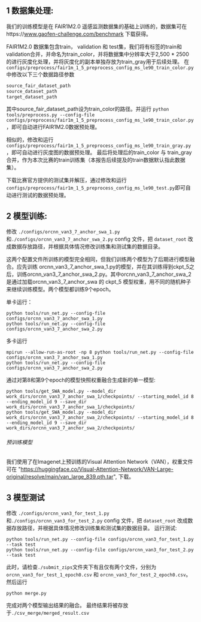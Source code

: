 ## 1 数据集处理:

我们的训练模型是在 FAIR1M2.0 遥感监测数据集的基础上训练的，数据集可在https://www.gaofen-challenge.com/benchmark 下载获得。

FAIR1M2.0 数据集包含train， validation 和 test集，我们将有标签的train和validation合并，并命名为train_color，并将数据集中分辨率大于2,500 * 2500 的进行灰度化处理，并将灰度化的副本单独存放为train_gray用于后续处理。
在
`configs/preprocess/fair1m_1_5_preprocess_config_ms_le90_train_color.py` 中修改以下三个数据路径参数
```python
source_fair_dataset_path
source_dataset_path
target_dataset_path
```
其中source_fair_dataset_path设为train_color的路径。并运行
`python tools/preprocess.py --config-file configs/preprocess/fair1m_1_5_preprocess_config_ms_le90_train_color.py`，即可自动进行FAIR1M2.0数据预处理。

相似的，修改和运行`configs/preprocess/fair1m_1_5_preprocess_config_ms_le90_train_gray.py`，即可自动进行灰度图的数据预处理。
最后将处理后的train_color 与 train_gray 合并，作为本次比赛的train训练集（本报告后续提及的train数据默认指此数据集）。

下载比赛官方提供的测试集并解压，通过修改和运行`configs/preprocess/fair1m_1_5_preprocess_config_ms_le90_test.py`即可自动进行测试的数据预处理。

## 2 模型训练:

修改 `./configs/orcnn_van3_7_anchor_swa_1.py` 和`./configs/orcnn_van3_7_anchor_swa_2.py` config 文件，把 `dataset_root` 改成数据存放路径，并根据具体情况修改训练集和测试集的数据目录。

这两个配置文件所训练的模型完全相同，但我们训练两个模型为了后期进行模型融合。应先训练 orcnn_van3_7_anchor_swa_1.py的模型，并在其训练得到ckpt_5之后，训练orcnn_van3_7_anchor_swa_2.py。其中orcnn_van3_7_anchor_swa_2是通过加载orcnn_van3_7_anchor_swa 的 ckpt_5 模型权重，用不同的随机种子来继续训练模型。两个模型都训练9个epoch。

单卡运行：
```shell
python tools/run_net.py --config-file configs/orcnn_van3_7_anchor_swa_1.py
python tools/run_net.py --config-file configs/orcnn_van3_7_anchor_swa_2.py
```

多卡运行
```shell
mpirun --allow-run-as-root -np 8 python tools/run_net.py --config-file configs/orcnn_van3_7_anchor_swa_1.py
python tools/run_net.py --config-file configs/orcnn_van3_7_anchor_swa_2.py
```


通过对第8和第9个epoch的模型快照权重融合生成新的单一模型:
```shell
python tools/get_SWA_model.py --model_dir work_dirs/orcnn_van3_7_anchor_swa_1/checkpoints/ --starting_model_id 8 --ending_model_id 9 --save_dir work_dirs/orcnn_van3_7_anchor_swa_1/checkpoints/
python tools/get_SWA_model.py --model_dir work_dirs/orcnn_van3_7_anchor_swa_2/checkpoints/ --starting_model_id 8 --ending_model_id 9 --save_dir work_dirs/orcnn_van3_7_anchor_swa_2/checkpoints/
```

###### 预训练模型
我们使用了在Imagenet上预训练的Visual Attention Network（VAN），权重文件可在 "https://huggingface.co/Visual-Attention-Network/VAN-Large-original/resolve/main/van_large_839.pth.tar", 下载。
## 3 模型测试

修改 `./configs/orcnn_van3_for_test_1.py` 和`./configs/orcnn_van3_for_test_2.py` config 文件，把 `dataset_root` 改成数据存放路径，并根据具体情况修改训练集和测试集的数据目录。
运行测试:
```shell
python tools/run_net.py --config-file configs/orcnn_van3_for_test_1.py --task test
python tools/run_net.py --config-file configs/orcnn_van3_for_test_2.py --task test
```
此时，请检查`./submit_zips`文件夹下有且仅有两个文件，分别为`orcnn_van3_for_test_1_epoch0.csv` 和 `orcnn_van3_for_test_2_epoch0.csv`。然后运行
```shell
python merge.py
```
完成对两个模型输出结果的融合。
最终结果将被存放于`./csv_merge/merged_result.csv`